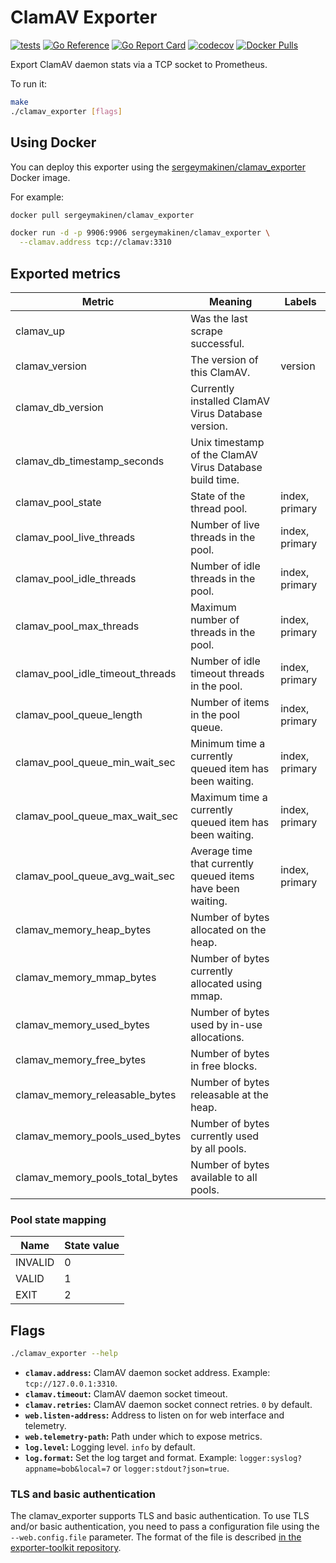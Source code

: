 # ClamAV Exporter

[![tests](https://github.com/sergeymakinen/clamav_exporter/workflows/tests/badge.svg)](https://github.com/sergeymakinen/clamav_exporter/actions?query=workflow%3Atests)
[![Go Reference](https://pkg.go.dev/badge/github.com/sergeymakinen/clamav_exporter.svg)](https://pkg.go.dev/github.com/sergeymakinen/clamav_exporter/v2)
[![Go Report Card](https://goreportcard.com/badge/github.com/sergeymakinen/clamav_exporter/v2)](https://goreportcard.com/report/github.com/sergeymakinen/clamav_exporter/v2)
[![codecov](https://codecov.io/gh/sergeymakinen/clamav_exporter/branch/main/graph/badge.svg)](https://codecov.io/gh/sergeymakinen/clamav_exporter)
[![Docker Pulls](https://img.shields.io/docker/pulls/sergeymakinen/clamav_exporter)](https://hub.docker.com/r/sergeymakinen/clamav_exporter)

Export ClamAV daemon stats via a TCP socket to Prometheus.

To run it:

```bash
make
./clamav_exporter [flags]
```

## Using Docker

You can deploy this exporter using
the [sergeymakinen/clamav_exporter](https://hub.docker.com/r/sergeymakinen/clamav_exporter) Docker image.

For example:

```bash
docker pull sergeymakinen/clamav_exporter

docker run -d -p 9906:9906 sergeymakinen/clamav_exporter \
  --clamav.address tcp://clamav:3310
```

## Exported metrics

| Metric                           | Meaning                                                     | Labels         
|----------------------------------|-------------------------------------------------------------|----------------
| clamav_up                        | Was the last scrape successful.                             |
| clamav_version                   | The version of this ClamAV.                                 | version        
| clamav_db_version                | Currently installed ClamAV Virus Database version.          |
| clamav_db_timestamp_seconds      | Unix timestamp of the ClamAV Virus Database build time.     |
| clamav_pool_state                | State of the thread pool.                                   | index, primary 
| clamav_pool_live_threads         | Number of live threads in the pool.                         | index, primary 
| clamav_pool_idle_threads         | Number of idle threads in the pool.                         | index, primary 
| clamav_pool_max_threads          | Maximum number of threads in the pool.                      | index, primary 
| clamav_pool_idle_timeout_threads | Number of idle timeout threads in the pool.                 | index, primary 
| clamav_pool_queue_length         | Number of items in the pool queue.                          | index, primary 
| clamav_pool_queue_min_wait_sec   | Minimum time a currently queued item has been waiting.      | index, primary 
| clamav_pool_queue_max_wait_sec   | Maximum time a currently queued item has been waiting.      | index, primary 
| clamav_pool_queue_avg_wait_sec   | Average time that currently queued items have been waiting. | index, primary 
| clamav_memory_heap_bytes         | Number of bytes allocated on the heap.                      |
| clamav_memory_mmap_bytes         | Number of bytes currently allocated using mmap.             |
| clamav_memory_used_bytes         | Number of bytes used by in-use allocations.                 |
| clamav_memory_free_bytes         | Number of bytes in free blocks.                             |
| clamav_memory_releasable_bytes   | Number of bytes releasable at the heap.                     |
| clamav_memory_pools_used_bytes   | Number of bytes currently used by all pools.                |
| clamav_memory_pools_total_bytes  | Number of bytes available to all pools.                     |

### Pool state mapping

| Name    | State value 
|---------|-------------
| INVALID | 0           
| VALID   | 1           
| EXIT    | 2           

## Flags

```bash
./clamav_exporter --help
```

* __`clamav.address`:__ ClamAV daemon socket address. Example: `tcp://127.0.0.1:3310`.
* __`clamav.timeout`:__ ClamAV daemon socket timeout.
* __`clamav.retries`:__ ClamAV daemon socket connect retries. `0` by default.
* __`web.listen-address`:__ Address to listen on for web interface and telemetry.
* __`web.telemetry-path`:__ Path under which to expose metrics.
* __`log.level`:__ Logging level. `info` by default.
* __`log.format`:__ Set the log target and format. Example: `logger:syslog?appname=bob&local=7`
  or `logger:stdout?json=true`.

### TLS and basic authentication

The clamav_exporter supports TLS and basic authentication.
To use TLS and/or basic authentication, you need to pass a configuration file
using the `--web.config.file` parameter. The format of the file is described
[in the exporter-toolkit repository](https://github.com/prometheus/exporter-toolkit/blob/master/docs/web-configuration.md).
